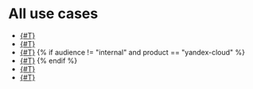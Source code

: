 # All use cases

* [{#T}](profiling-mmy.md)
* [{#T}](data-migration.md)
* [{#T}](mmy-to-mysql-migration.md)
   {% if audience != "internal" and product == "yandex-cloud" %}
* [{#T}](sqoop.md)
   {% endif %}
* [{#T}](cdc-data-transfer.md)
* [{#T}](cdc-debezium.md)
